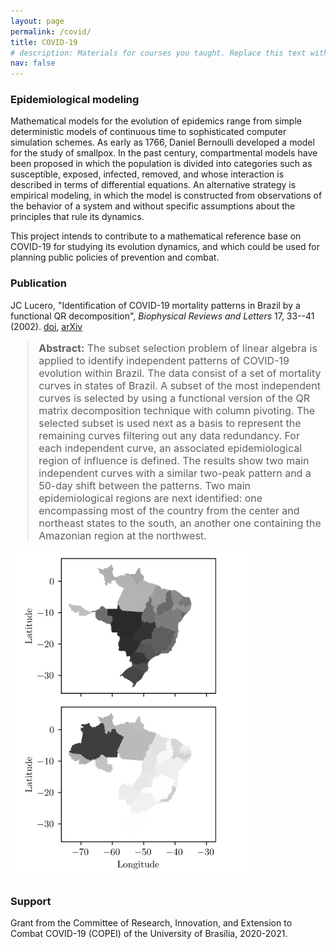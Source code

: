 ```yaml
---
layout: page
permalink: /covid/
title: COVID-19
# description: Materials for courses you taught. Replace this text with your description.
nav: false
---
```


### Epidemiological modeling

Mathematical models for the evolution of epidemics range from simple deterministic models of continuous time to sophisticated computer simulation schemes. As early as 1766, Daniel Bernoulli developed a model for the study of smallpox. In the past century, compartmental models have been proposed in which the population is divided into categories such as susceptible, exposed, infected, removed, and whose interaction is described in terms of differential equations. An alternative strategy is empirical modeling, in which the model is constructed from  observations of the behavior of a system and without specific assumptions about the principles that rule its dynamics.     

This project intends to contribute to a mathematical reference base on COVID-19 for studying its evolution dynamics, and which could be used for planning public policies of prevention and combat.
        
### Publication

JC Lucero, "Identification of COVID-19 mortality patterns in Brazil
            by a functional QR decomposition", <i>Biophysical Reviews and Letters</i> 17, 33--41 (2002). [doi](https://doi.org/10.1142/S1793048022500035), [arXiv](http://arxiv.org/abs/2103.08794)

<blockquote style="font-size:1rem"><b>Abstract:</b> The subset selection problem of linear algebra is applied to identify independent patterns of COVID-19 evolution within Brazil. The data consist of a set of mortality curves in states of Brazil. A subset of the most independent curves is selected by using a functional version of the QR matrix decomposition technique with column pivoting. The selected subset is used next as a basis to represent the remaining curves filtering out any data redundancy. For each independent curve, an associated epidemiological region of influence is defined. The results show two main independent curves with a similar two-peak pattern and a 50-day shift between the patterns. Two main epidemiological regions are next identified: one encompassing most of the country from the center and northeast states to the south, an another one containing the Amazonian region at the northwest.</blockquote>

<img style="max-width: 380px" src="/assets/img/covid_regionsb.png">

### Support 
        
Grant from the Committee of Research, Innovation, and Extension to Combat COVID-19 (COPEI) of the University of Brasília, 2020-2021.
